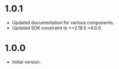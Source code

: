 # 1.0.1
* Updated documentation for various components.
* Updated SDK constraint to >=2.19.5 <4.0.0.

# 1.0.0
* Initial version.